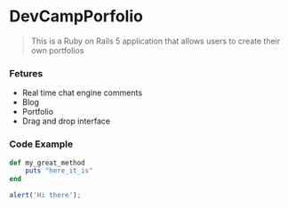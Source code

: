 # DevCampPorfolio

> This is a Ruby on Rails 5 application that allows users to create their own portfolios

### Fetures

- Real time chat engine comments
- Blog 
- Portfolio
- Drag and drop interface

### Code Example

```ruby
def my_great_method
	puts "here_it_is"
end
```

```javascript
alert('Hi there');
```
